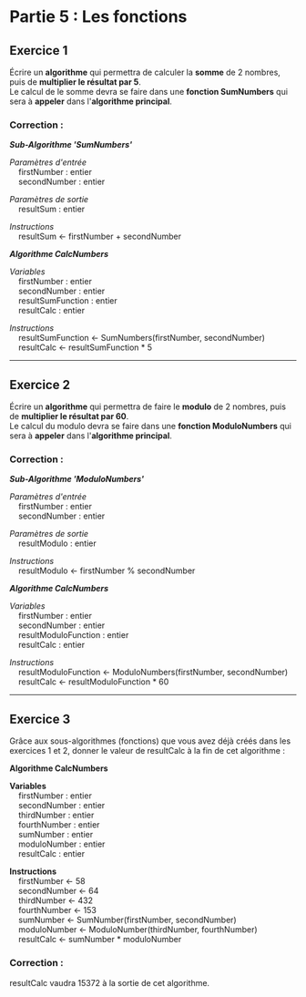 # Partie 5 : Les fonctions  

## Exercice 1  
Écrire un **algorithme** qui permettra de calculer la **somme** de 2 nombres, puis de **multiplier le résultat par 5**.  
Le calcul de le somme devra se faire dans une **fonction SumNumbers** qui sera à **appeler** dans l'**algorithme principal**.  

### **Correction** :  

***Sub-Algorithme 'SumNumbers'***  

*Paramètres d'entrée*  
&nbsp;&nbsp;&nbsp;&nbsp;firstNumber : entier  
&nbsp;&nbsp;&nbsp;&nbsp;secondNumber : entier  

*Paramètres de sortie*  
&nbsp;&nbsp;&nbsp;&nbsp;resultSum : entier  

*Instructions*  
&nbsp;&nbsp;&nbsp;&nbsp;resultSum <- firstNumber + secondNumber  

***Algorithme CalcNumbers***

*Variables*  
&nbsp;&nbsp;&nbsp;&nbsp;firstNumber : entier  
&nbsp;&nbsp;&nbsp;&nbsp;secondNumber : entier  
&nbsp;&nbsp;&nbsp;&nbsp;resultSumFunction : entier  
&nbsp;&nbsp;&nbsp;&nbsp;resultCalc : entier  

*Instructions*  
&nbsp;&nbsp;&nbsp;&nbsp;resultSumFunction <- SumNumbers(firstNumber, secondNumber)  
&nbsp;&nbsp;&nbsp;&nbsp;resultCalc <- resultSumFunction * 5  

---

## Exercice 2  
Écrire un **algorithme** qui permettra de faire le **modulo** de 2 nombres, puis de **multiplier le résultat par 60**.  
Le calcul du modulo devra se faire dans une **fonction ModuloNumbers** qui sera à **appeler** dans l'**algorithme principal**.

### **Correction** :  

***Sub-Algorithme 'ModuloNumbers'***  

*Paramètres d'entrée*  
&nbsp;&nbsp;&nbsp;&nbsp;firstNumber : entier   
&nbsp;&nbsp;&nbsp;&nbsp;secondNumber : entier  

*Paramètres de sortie*  
&nbsp;&nbsp;&nbsp;&nbsp;resultModulo : entier  

*Instructions*  
&nbsp;&nbsp;&nbsp;&nbsp;resultModulo <- firstNumber % secondNumber  

***Algorithme CalcNumbers***

*Variables*  
&nbsp;&nbsp;&nbsp;&nbsp;firstNumber : entier    
&nbsp;&nbsp;&nbsp;&nbsp;secondNumber : entier  
&nbsp;&nbsp;&nbsp;&nbsp;resultModuloFunction : entier  
&nbsp;&nbsp;&nbsp;&nbsp;resultCalc : entier  

*Instructions*  
&nbsp;&nbsp;&nbsp;&nbsp;resultModuloFunction <- ModuloNumbers(firstNumber, secondNumber)  
&nbsp;&nbsp;&nbsp;&nbsp;resultCalc <- resultModuloFunction * 60  

---

## Exercice 3  
Grâce aux sous-algorithmes (fonctions) que vous avez déjà créés dans les exercices 1 et 2, donner le valeur de resultCalc à la fin de cet algorithme :  

**Algorithme CalcNumbers**  

**Variables**  
&nbsp;&nbsp;&nbsp;&nbsp;firstNumber : entier  
&nbsp;&nbsp;&nbsp;&nbsp;secondNumber : entier  
&nbsp;&nbsp;&nbsp;&nbsp;thirdNumber : entier  
&nbsp;&nbsp;&nbsp;&nbsp;fourthNumber : entier  
&nbsp;&nbsp;&nbsp;&nbsp;sumNumber : entier  
&nbsp;&nbsp;&nbsp;&nbsp;moduloNumber : entier  
&nbsp;&nbsp;&nbsp;&nbsp;resultCalc : entier  

**Instructions**  
&nbsp;&nbsp;&nbsp;&nbsp;firstNumber <- 58  
&nbsp;&nbsp;&nbsp;&nbsp;secondNumber <- 64  
&nbsp;&nbsp;&nbsp;&nbsp;thirdNumber <- 432  
&nbsp;&nbsp;&nbsp;&nbsp;fourthNumber <- 153  
&nbsp;&nbsp;&nbsp;&nbsp;sumNumber <- SumNumber(firstNumber, secondNumber)  
&nbsp;&nbsp;&nbsp;&nbsp;moduloNumber <- ModuloNumber(thirdNumber, fourthNumber)  
&nbsp;&nbsp;&nbsp;&nbsp;resultCalc <- sumNumber * moduloNumber  

### **Correction** :  

resultCalc vaudra 15372 à la sortie de cet algorithme.